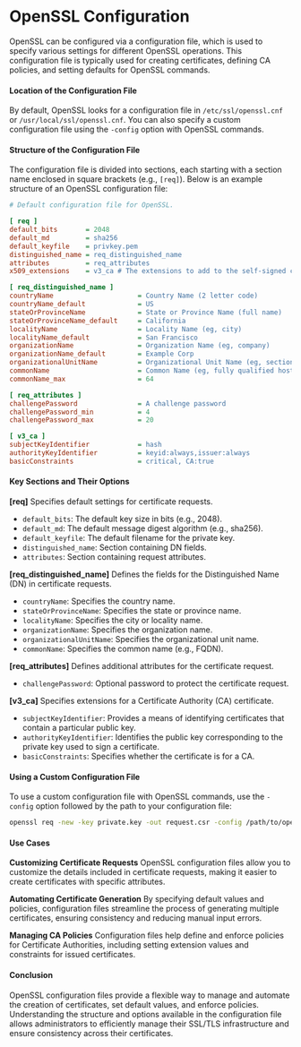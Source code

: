 # OpenSSL Configuration
OpenSSL can be configured via a configuration file, which is used to specify various settings for different OpenSSL operations. This configuration file is typically used for creating certificates, defining CA policies, and setting defaults for OpenSSL commands.

#### Location of the Configuration File
By default, OpenSSL looks for a configuration file in `/etc/ssl/openssl.cnf` or `/usr/local/ssl/openssl.cnf`. You can also specify a custom configuration file using the `-config` option with OpenSSL commands.

#### Structure of the Configuration File
The configuration file is divided into sections, each starting with a section name enclosed in square brackets (e.g., `[req]`). Below is an example structure of an OpenSSL configuration file:

```ini
# Default configuration file for OpenSSL.

[ req ]
default_bits       = 2048
default_md         = sha256
default_keyfile    = privkey.pem
distinguished_name = req_distinguished_name
attributes         = req_attributes
x509_extensions    = v3_ca # The extensions to add to the self-signed cert

[ req_distinguished_name ]
countryName                     = Country Name (2 letter code)
countryName_default             = US
stateOrProvinceName             = State or Province Name (full name)
stateOrProvinceName_default     = California
localityName                    = Locality Name (eg, city)
localityName_default            = San Francisco
organizationName                = Organization Name (eg, company)
organizationName_default        = Example Corp
organizationalUnitName          = Organizational Unit Name (eg, section)
commonName                      = Common Name (eg, fully qualified host name)
commonName_max                  = 64

[ req_attributes ]
challengePassword               = A challenge password
challengePassword_min           = 4
challengePassword_max           = 20

[ v3_ca ]
subjectKeyIdentifier            = hash
authorityKeyIdentifier          = keyid:always,issuer:always
basicConstraints                = critical, CA:true
```

#### Key Sections and Their Options
**[req]**
Specifies default settings for certificate requests.

- `default_bits`: The default key size in bits (e.g., 2048).
- `default_md`: The default message digest algorithm (e.g., sha256).
- `default_keyfile`: The default filename for the private key.
- `distinguished_name`: Section containing DN fields.
- `attributes`: Section containing request attributes.

**[req_distinguished_name]**
Defines the fields for the Distinguished Name (DN) in certificate requests.

- `countryName`: Specifies the country name.
- `stateOrProvinceName`: Specifies the state or province name.
- `localityName`: Specifies the city or locality name.
- `organizationName`: Specifies the organization name.
- `organizationalUnitName`: Specifies the organizational unit name.
- `commonName`: Specifies the common name (e.g., FQDN).

**[req_attributes]**
Defines additional attributes for the certificate request.

- `challengePassword`: Optional password to protect the certificate request.

**[v3_ca]**
Specifies extensions for a Certificate Authority (CA) certificate.

- `subjectKeyIdentifier`: Provides a means of identifying certificates that contain a particular public key.
- `authorityKeyIdentifier`: Identifies the public key corresponding to the private key used to sign a certificate.
- `basicConstraints`: Specifies whether the certificate is for a CA.

#### Using a Custom Configuration File
To use a custom configuration file with OpenSSL commands, use the `-config` option followed by the path to your configuration file:

```sh
openssl req -new -key private.key -out request.csr -config /path/to/openssl.cnf
```

#### Use Cases
**Customizing Certificate Requests**
OpenSSL configuration files allow you to customize the details included in certificate requests, making it easier to create certificates with specific attributes.

**Automating Certificate Generation**
By specifying default values and policies, configuration files streamline the process of generating multiple certificates, ensuring consistency and reducing manual input errors.

**Managing CA Policies**
Configuration files help define and enforce policies for Certificate Authorities, including setting extension values and constraints for issued certificates.

#### Conclusion
OpenSSL configuration files provide a flexible way to manage and automate the creation of certificates, set default values, and enforce policies. Understanding the structure and options available in the configuration file allows administrators to efficiently manage their SSL/TLS infrastructure and ensure consistency across their certificates.
